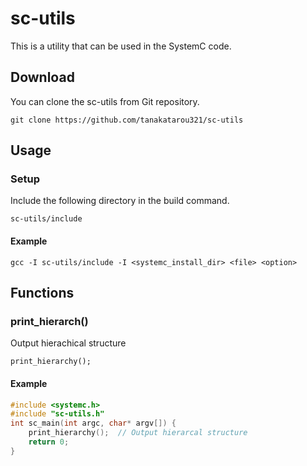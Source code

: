 # sc-utils
This is a utility that can be used in the SystemC code.

## Download
You can clone the sc-utils from Git repository.
```git
git clone https://github.com/tanakatarou321/sc-utils
```

## Usage
### Setup
Include the following directory in the build command.
```
sc-utils/include
```
#### Example
```
gcc -I sc-utils/include -I <systemc_install_dir> <file> <option>
```
## Functions
### print_hierarch()
Output hierachical structure
```
print_hierarchy();
```
#### Example
```c
#include <systemc.h>
#include "sc-utils.h"
int sc_main(int argc, char* argv[]) {
    print_hierarchy();  // Output hierarcal structure
    return 0;
}
```
